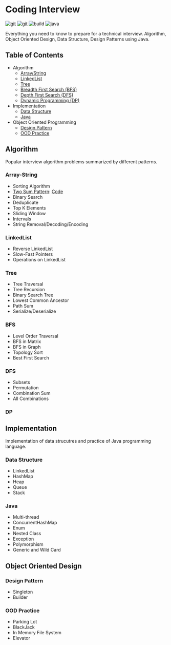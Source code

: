 # Coding Interview

[![git](https://badgen.net/badge/Git/zdong1995/blue?icon=github)](https://github.com/zdong1995/) [![git](https://badgen.net/badge/Repo/star/yellow?icon=git)](https://github.com/zdong1995/coding-interview) ![build](https://github.com/zdong1995/coding-interview/workflows/Build/badge.svg) ![java](https://img.shields.io/badge/Language-java-orange.svg)

Everything you need to know to prepare for a technical interview. Algorithm, Object Oriented Design, Data Structure, Design Patterns using Java.

## Table of Contents

* Algorithm
  * [Array/String](./#array-string)
  * [LinkedList](./#linkedlist)
  * [Tree](./#tree)
  * [Breadth First Search \(BFS\)](./#bfs)
  * [Depth First Search \(DFS\)](./#dfs)
  * [Dynamic Programming \(DP\)](./#dp)
* Implementation
  * [Data Structure](./#data-structure)
  * [Java](./#java)
* Object Oriented Programming
  * [Design Pattern](./#design-pattern)
  * [OOD Practice](./#ood-practice)

## Algorithm

Popular interview algorithm problems summarized by different patterns.

### Array-String

* Sorting Algorithm
* [Two Sum Pattern](algorithm/1.array/1.2-two-sum.md): [Code](https://github.com/zdong1995/coding-interview/tree/master/src/main/java/algorithm/array/twosum)
* Binary Search
* Deduplicate
* Top K Elements
* Sliding Window
* Intervals
* String Removal/Decoding/Encoding

### LinkedList

* Reverse LinkedList
* Slow-Fast Pointers
* Operations on LinkedList

### Tree

* Tree Traversal
* Tree Recursion
* Binary Search Tree
* Lowest Common Ancestor
* Path Sum
* Serialize/Deserialize

### BFS

* Level Order Traversal
* BFS in Matrix
* BFS in Graph
* Topology Sort
* Best First Search

### DFS

* Subsets
* Permutation
* Combination Sum
* All Combinations

### DP

## Implementation

Implementation of data strucutres and practice of Java programming language.

### Data Structure

* LinkedList
* HashMap
* Heap
* Queue
* Stack

### Java

* Multi-thread
* ConcurrentHashMap
* Enum
* Nested Class
* Exception
* Polymorphism
* Generic and Wild Card

## Object Oriented Design

### Design Pattern

* Singleton
* Builder

### OOD Practice

* Parking Lot
* BlackJack
* In Memory File System
* Elevator

